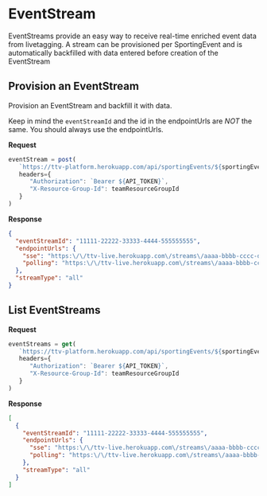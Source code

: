 # EventStream

EventStreams provide an easy way to receive real-time enriched event data from livetagging. A stream can be provisioned per SportingEvent and is automatically backfilled with data entered before creation of the EventStream

## Provision an EventStream

Provision an EventStream and backfill it with data.

Keep in mind the `eventStreamId` and the id in the endpointUrls are *NOT* the same. You should always use the endpointUrls.

**Request**

```javascript
eventStream = post(
   `https://ttv-platform.herokuapp.com/api/sportingEvents/${sportingEventId}/eventStreams`,
   headers={
      "Authorization": `Bearer ${API_TOKEN}`,
      "X-Resource-Group-Id": teamResourceGroupId
   }
)
``` 


**Response**
```json
{
  "eventStreamId": "11111-22222-33333-4444-555555555",
  "endpointUrls": {
    "sse": "https:\/\/ttv-live.herokuapp.com\/streams\/aaaa-bbbb-cccc-ddddd-eeeeeeee\/subscribe\/sse",
    "polling": "https:\/\/ttv-live.herokuapp.com\/streams\/aaaa-bbbb-cccc-ddddd-eeeeeeee\/list"
  },
  "streamType": "all"
}
```


## List EventStreams



**Request**

```javascript
eventStreams = get(
   `https://ttv-platform.herokuapp.com/api/sportingEvents/${sportingEventId}/eventStreams`,
   headers={
      "Authorization": `Bearer ${API_TOKEN}`,
      "X-Resource-Group-Id": teamResourceGroupId
   }
)
``` 

**Response**
```json
[
  {
    "eventStreamId": "11111-22222-33333-4444-555555555",
    "endpointUrls": {
      "sse": "https:\/\/ttv-live.herokuapp.com\/streams\/aaaa-bbbb-cccc-ddddd-eeeeeeee\/subscribe\/sse",
      "polling": "https:\/\/ttv-live.herokuapp.com\/streams\/aaaa-bbbb-cccc-ddddd-eeeeeeee\/list"
    },
    "streamType": "all"
  }
]
```